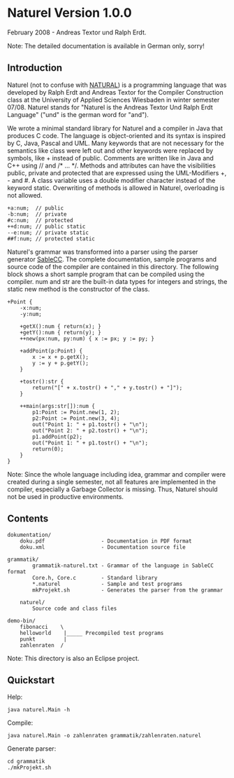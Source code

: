 Naturel Version 1.0.0 
=====================
February 2008 - Andreas Textor und Ralph Erdt.

Note: The detailed documentation is available in German only, sorry!

Introduction
------------

Naturel (not to confuse with [NATURAL](http://en.wikipedia.org/wiki/NATURAL)) is a programming language
that was developed by Ralph Erdt and Andreas Textor for the Compiler Construction class at the
University of Applied Sciences Wiesbaden in winter semester 07/08.
Naturel stands for "Naturel is the Andreas Textor Und Ralph Erdt Language" ("und" is the german word for "and").

We wrote a minimal standard library for Naturel and a compiler in Java that produces C code. The language
is object-oriented and its syntax is inspired by C, Java, Pascal and UML. Many keywords that are not
necessary for the semantics like class were left out and other keywords were replaced by symbols, like +
instead of public. Comments are written like in Java and C++ using // and /* ... */. Methods and attributes
can have the visibilities public, private and protected that are expressed using the UML-Modifiers +, - and #.
A class variable uses a double modifier character instead of the keyword static. Overwriting of methods is
allowed in Naturel, overloading is not allowed.

	+a:num;  // public
	-b:num;  // private
	#c:num;  // protected
	++d:num; // public static
	--e:num; // private static
	##f:num; // protected static

Naturel's grammar was transformed into a parser using the parser generator [SableCC](http://sablecc.org/).
The complete documentation, sample programs and source code of the compiler are contained in this directory.
The following block shows a short sample program that can be compiled using the compiler. num and str are
the built-in data types for integers and strings, the static new method is the constructor of the class.

	+Point {
		-x:num;
		-y:num;
	
		+getX():num { return(x); }
		+getY():num { return(y); }
		++new(px:num, py:num) { x := px; y := py; }
	
		+addPoint(p:Point) {
			x := x + p.getX();
			y := y + p.getY();
		}
	
		+tostr():str {
			return("[" + x.tostr() + "," + y.tostr() + "]");
		}
	
		++main(args:str[]):num {
			p1:Point := Point.new(1, 2);
			p2:Point := Point.new(3, 4);
			out("Point 1: " + p1.tostr() + "\n");
			out("Point 2: " + p2.tostr() + "\n");
			p1.addPoint(p2);
			out("Point 1: " + p1.tostr() + "\n");
			return(0);
		}
	}

Note: Since the whole language including idea, grammar and compiler were created during a
single semester, not all features are implemented in the compiler, especially a Garbage
Collector is missing. Thus, Naturel should not be used in productive environments.


Contents
--------

	dokumentation/
		doku.pdf                  - Documentation in PDF format
		doku.xml                  - Documentation source file
	
	grammatik/
			grammatik-naturel.txt - Grammar of the language in SableCC format
			Core.h, Core.c        - Standard library
			*.naturel             - Sample and test programs
			mkProjekt.sh          - Generates the parser from the grammar
	
		naturel/
			Source code and class files
	
	demo-bin/
		fibonacci    \
		helloworld    |_____ Precompiled test programs
		punkt         |
		zahlenraten  /

Note: This directory is also an Eclipse project.

Quickstart
----------

Help:

	java naturel.Main -h

Compile:

	java naturel.Main -o zahlenraten grammatik/zahlenraten.naturel

Generate parser:

	cd grammatik
	./mkProjekt.sh

